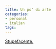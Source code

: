 ```yaml
---
title: Un po' di arte
categories:
- personal
- italian
tags:
---
```

[Stupefacente.](http://uaddit.com/discussions/showthread.php?t=132
"http://uaddit.com/discussions/showthread.php?t=132" )

